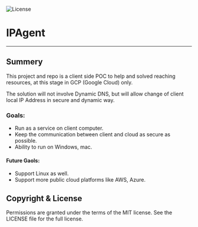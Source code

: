 ![License](https://img.shields.io/github/license/arikregev/ipagent?style=plastic)

# IPAgent
-------------------
## Summery

This project and repo is a client side POC to help and solved reaching resources,
at this stage in GCP (Google Cloud) only.

The solution will not involve Dynamic DNS, but will allow change of client local IP Address in secure and dynamic way.

### Goals:
- Run as a service on client computer.
- Keep the communication between client and cloud as secure as possible.
- Ability to run on Windows, mac.

#### Future Gaols:
- Support Linux as well.
- Support more public cloud platforms like AWS, Azure.


## Copyright & License
Permissions are granted under the terms of the MIT license. 
See the LICENSE file for the full license.